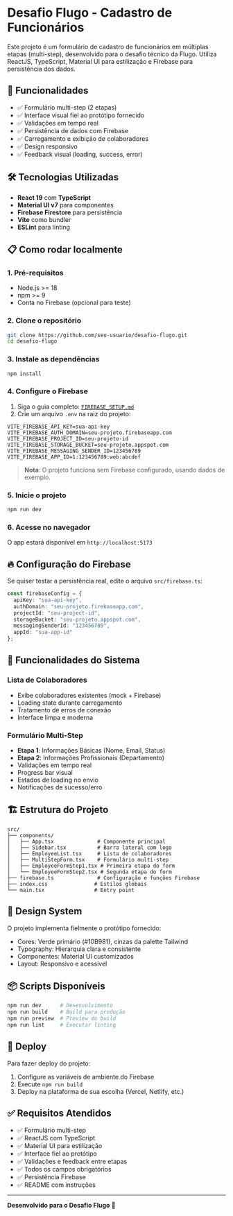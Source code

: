 # Desafio Flugo - Cadastro de Funcionários

Este projeto é um formulário de cadastro de funcionários em múltiplas etapas (multi-step), desenvolvido para o desafio técnico da Flugo. Utiliza ReactJS, TypeScript, Material UI para estilização e Firebase para persistência dos dados.

## 🚀 Funcionalidades

- ✅ Formulário multi-step (2 etapas)
- ✅ Interface visual fiel ao protótipo fornecido  
- ✅ Validações em tempo real
- ✅ Persistência de dados com Firebase
- ✅ Carregamento e exibição de colaboradores
- ✅ Design responsivo
- ✅ Feedback visual (loading, success, error)

## 🛠️ Tecnologias Utilizadas

- **React 19** com **TypeScript**
- **Material UI v7** para componentes
- **Firebase Firestore** para persistência
- **Vite** como bundler
- **ESLint** para linting

## 📋 Como rodar localmente

### 1. Pré-requisitos
- Node.js >= 18
- npm >= 9
- Conta no Firebase (opcional para teste)

### 2. Clone o repositório
```bash
git clone https://github.com/seu-usuario/desafio-flugo.git
cd desafio-flugo
```

### 3. Instale as dependências
```bash
npm install
```

### 4. Configure o Firebase
1. Siga o guia completo: [`FIREBASE_SETUP.md`](./FIREBASE_SETUP.md)
2. Crie um arquivo `.env` na raiz do projeto:
```env
VITE_FIREBASE_API_KEY=sua-api-key
VITE_FIREBASE_AUTH_DOMAIN=seu-projeto.firebaseapp.com
VITE_FIREBASE_PROJECT_ID=seu-projeto-id
VITE_FIREBASE_STORAGE_BUCKET=seu-projeto.appspot.com
VITE_FIREBASE_MESSAGING_SENDER_ID=123456789
VITE_FIREBASE_APP_ID=1:123456789:web:abcdef
```

> **Nota**: O projeto funciona sem Firebase configurado, usando dados de exemplo.

### 5. Inicie o projeto
```bash
npm run dev
```

### 6. Acesse no navegador
O app estará disponível em `http://localhost:5173`

## 🔥 Configuração do Firebase

Se quiser testar a persistência real, edite o arquivo `src/firebase.ts`:

```typescript
const firebaseConfig = {
  apiKey: "sua-api-key",
  authDomain: "seu-projeto.firebaseapp.com",
  projectId: "seu-project-id",
  storageBucket: "seu-projeto.appspot.com",
  messagingSenderId: "123456789",
  appId: "sua-app-id"
};
```

## 📱 Funcionalidades do Sistema

### Lista de Colaboradores
- Exibe colaboradores existentes (mock + Firebase)
- Loading state durante carregamento
- Tratamento de erros de conexão
- Interface limpa e moderna

### Formulário Multi-Step
- **Etapa 1**: Informações Básicas (Nome, Email, Status)
- **Etapa 2**: Informações Profissionais (Departamento)
- Validações em tempo real
- Progress bar visual
- Estados de loading no envio
- Notificações de sucesso/erro

## 🏗️ Estrutura do Projeto

```
src/
├── components/
│   ├── App.tsx              # Componente principal
│   ├── Sidebar.tsx          # Barra lateral com logo
│   ├── EmployeeList.tsx     # Lista de colaboradores
│   ├── MultiStepForm.tsx    # Formulário multi-step
│   ├── EmployeeFormStep1.tsx # Primeira etapa do form
│   └── EmployeeFormStep2.tsx # Segunda etapa do form
├── firebase.ts              # Configuração e funções Firebase
├── index.css               # Estilos globais
└── main.tsx                # Entry point
```

## 🎨 Design System

O projeto implementa fielmente o protótipo fornecido:
- Cores: Verde primário (#10B981), cinzas da palette Tailwind
- Typography: Hierarquia clara e consistente  
- Componentes: Material UI customizados
- Layout: Responsivo e acessível

## 📦 Scripts Disponíveis

```bash
npm run dev      # Desenvolvimento
npm run build    # Build para produção  
npm run preview  # Preview do build
npm run lint     # Executar linting
```

## 🚀 Deploy

Para fazer deploy do projeto:

1. Configure as variáveis de ambiente do Firebase
2. Execute `npm run build`
3. Deploy na plataforma de sua escolha (Vercel, Netlify, etc.)

## ✅ Requisitos Atendidos

- ✅ Formulário multi-step
- ✅ ReactJS com TypeScript
- ✅ Material UI para estilização
- ✅ Interface fiel ao protótipo
- ✅ Validações e feedback entre etapas
- ✅ Todos os campos obrigatórios
- ✅ Persistência Firebase
- ✅ README com instruções

---

**Desenvolvido para o Desafio Flugo** 🚀
